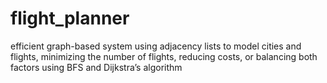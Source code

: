# flight_planner
efficient graph-based system using adjacency lists to model cities and flights, minimizing the number of flights, reducing costs, or balancing both factors using BFS and Dijkstra’s algorithm
